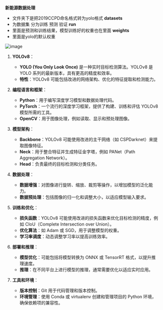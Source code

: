 **新能源数据处理**
 - 文件夹下是把2019CCPD命名格式转为yolo格式
**datasets**
 - 为数据集 分为训练 预测 验证
**run**
 - 里面是预测和训练结果，模型训练好的权重也在里面
**weights**
 - 里面是yolo的默认权重

![image](https://github.com/user-attachments/assets/ad43f46c-e4cb-4fab-8833-6786cc31d92a)



1. **YOLOv8**：
   - **YOLO (You Only Look Once)** 是一种实时目标检测算法。YOLOv8 是 YOLO 系列的最新版本，具有更高的精度和效率。
   - **特性**：YOLOv8 可能包括改进的网络架构、优化的特征提取和检测能力。

2. **编程语言和框架**：
   - **Python**：用于编写深度学习模型和数据处理代码。
   - **PyTorch**：一个流行的深度学习框架，提供了构建、训练和评估 YOLOv8 模型所需的工具。
   - **OpenCV**：用于图像处理，例如读取、显示和预处理图像。

3. **模型架构**：
   - **Backbone**：YOLOv8 可能使用改进的主干网络（如 CSPDarknet）来提取图像特征。
   - **Neck**：用于整合特征并生成特征金字塔，例如 PANet（Path Aggregation Network）。
   - **Head**：负责最终的目标检测和分类任务。

4. **数据处理**：
   - **数据增强**：对图像进行旋转、缩放、裁剪等操作，以增加模型的泛化能力。
   - **数据预处理**：包括图像的归一化和调整大小，以适应模型输入要求。

5. **训练和优化**：
   - **损失函数**：YOLOv8 可能使用改进的损失函数来优化目标检测的精度，例如 CIoU（Complete Intersection over Union）。
   - **优化算法**：如 Adam 或 SGD，用于调整模型的权重。
   - **学习率调度**：动态调整学习率以提高训练效率。

6. **部署和推理**：
   - **模型优化**：可能包括将模型转换为 ONNX 或 TensorRT 格式，以提升推理速度。
   - **推理**：在不同平台上进行模型的推理，通常需要优化以适应实时应用。

7. **工具和环境**：
   - **版本控制**：Git 用于代码管理和版本控制。
   - **环境管理**：使用 Conda 或 virtualenv 创建和管理项目的 Python 环境，确保依赖项的兼容性。
